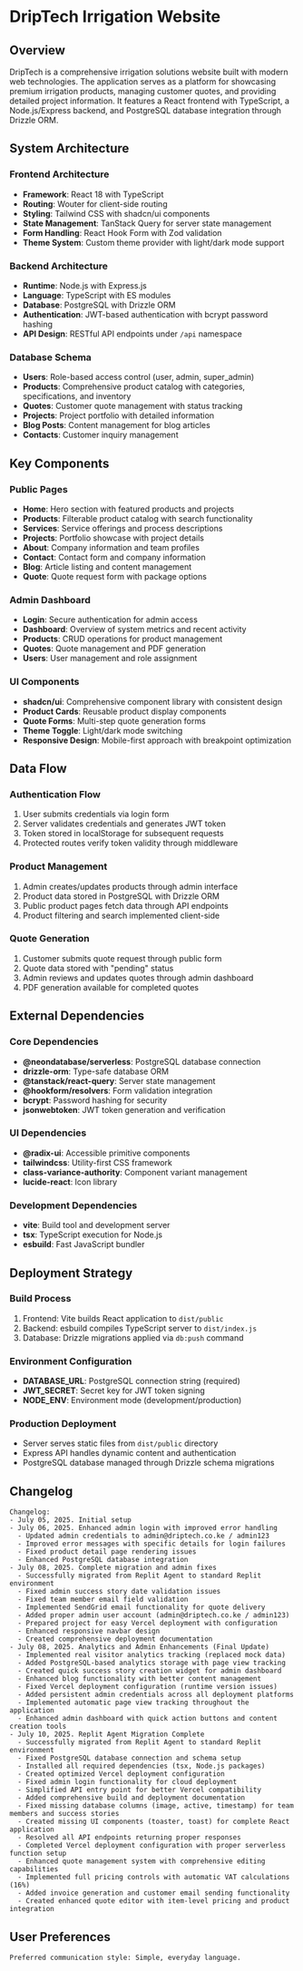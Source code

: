 # DripTech Irrigation Website

## Overview

DripTech is a comprehensive irrigation solutions website built with modern web technologies. The application serves as a platform for showcasing premium irrigation products, managing customer quotes, and providing detailed project information. It features a React frontend with TypeScript, a Node.js/Express backend, and PostgreSQL database integration through Drizzle ORM.

## System Architecture

### Frontend Architecture
- **Framework**: React 18 with TypeScript
- **Routing**: Wouter for client-side routing
- **Styling**: Tailwind CSS with shadcn/ui components
- **State Management**: TanStack Query for server state management
- **Form Handling**: React Hook Form with Zod validation
- **Theme System**: Custom theme provider with light/dark mode support

### Backend Architecture
- **Runtime**: Node.js with Express.js
- **Language**: TypeScript with ES modules
- **Database**: PostgreSQL with Drizzle ORM
- **Authentication**: JWT-based authentication with bcrypt password hashing
- **API Design**: RESTful API endpoints under `/api` namespace

### Database Schema
- **Users**: Role-based access control (user, admin, super_admin)
- **Products**: Comprehensive product catalog with categories, specifications, and inventory
- **Quotes**: Customer quote management with status tracking
- **Projects**: Project portfolio with detailed information
- **Blog Posts**: Content management for blog articles
- **Contacts**: Customer inquiry management

## Key Components

### Public Pages
- **Home**: Hero section with featured products and projects
- **Products**: Filterable product catalog with search functionality
- **Services**: Service offerings and process descriptions
- **Projects**: Portfolio showcase with project details
- **About**: Company information and team profiles
- **Contact**: Contact form and company information
- **Blog**: Article listing and content management
- **Quote**: Quote request form with package options

### Admin Dashboard
- **Login**: Secure authentication for admin access
- **Dashboard**: Overview of system metrics and recent activity
- **Products**: CRUD operations for product management
- **Quotes**: Quote management and PDF generation
- **Users**: User management and role assignment

### UI Components
- **shadcn/ui**: Comprehensive component library with consistent design
- **Product Cards**: Reusable product display components
- **Quote Forms**: Multi-step quote generation forms
- **Theme Toggle**: Light/dark mode switching
- **Responsive Design**: Mobile-first approach with breakpoint optimization

## Data Flow

### Authentication Flow
1. User submits credentials via login form
2. Server validates credentials and generates JWT token
3. Token stored in localStorage for subsequent requests
4. Protected routes verify token validity through middleware

### Product Management
1. Admin creates/updates products through admin interface
2. Product data stored in PostgreSQL with Drizzle ORM
3. Public product pages fetch data through API endpoints
4. Product filtering and search implemented client-side

### Quote Generation
1. Customer submits quote request through public form
2. Quote data stored with "pending" status
3. Admin reviews and updates quotes through admin dashboard
4. PDF generation available for completed quotes

## External Dependencies

### Core Dependencies
- **@neondatabase/serverless**: PostgreSQL database connection
- **drizzle-orm**: Type-safe database ORM
- **@tanstack/react-query**: Server state management
- **@hookform/resolvers**: Form validation integration
- **bcrypt**: Password hashing for security
- **jsonwebtoken**: JWT token generation and verification

### UI Dependencies
- **@radix-ui**: Accessible primitive components
- **tailwindcss**: Utility-first CSS framework
- **class-variance-authority**: Component variant management
- **lucide-react**: Icon library

### Development Dependencies
- **vite**: Build tool and development server
- **tsx**: TypeScript execution for Node.js
- **esbuild**: Fast JavaScript bundler

## Deployment Strategy

### Build Process
1. Frontend: Vite builds React application to `dist/public`
2. Backend: esbuild compiles TypeScript server to `dist/index.js`
3. Database: Drizzle migrations applied via `db:push` command

### Environment Configuration
- **DATABASE_URL**: PostgreSQL connection string (required)
- **JWT_SECRET**: Secret key for JWT token signing
- **NODE_ENV**: Environment mode (development/production)

### Production Deployment
- Server serves static files from `dist/public` directory
- Express API handles dynamic content and authentication
- PostgreSQL database managed through Drizzle schema migrations

## Changelog

```
Changelog:
- July 05, 2025. Initial setup
- July 06, 2025. Enhanced admin login with improved error handling
  - Updated admin credentials to admin@driptech.co.ke / admin123
  - Improved error messages with specific details for login failures
  - Fixed product detail page rendering issues
  - Enhanced PostgreSQL database integration
- July 08, 2025. Complete migration and admin fixes
  - Successfully migrated from Replit Agent to standard Replit environment
  - Fixed admin success story date validation issues
  - Fixed team member email field validation
  - Implemented SendGrid email functionality for quote delivery
  - Added proper admin user account (admin@driptech.co.ke / admin123)
  - Prepared project for easy Vercel deployment with configuration
  - Enhanced responsive navbar design
  - Created comprehensive deployment documentation
- July 08, 2025. Analytics and Admin Enhancements (Final Update)
  - Implemented real visitor analytics tracking (replaced mock data)
  - Added PostgreSQL-based analytics storage with page view tracking
  - Created quick success story creation widget for admin dashboard
  - Enhanced blog functionality with better content management
  - Fixed Vercel deployment configuration (runtime version issues)
  - Added persistent admin credentials across all deployment platforms
  - Implemented automatic page view tracking throughout the application
  - Enhanced admin dashboard with quick action buttons and content creation tools
- July 10, 2025. Replit Agent Migration Complete
  - Successfully migrated from Replit Agent to standard Replit environment
  - Fixed PostgreSQL database connection and schema setup
  - Installed all required dependencies (tsx, Node.js packages)
  - Created optimized Vercel deployment configuration
  - Fixed admin login functionality for cloud deployment
  - Simplified API entry point for better Vercel compatibility
  - Added comprehensive build and deployment documentation
  - Fixed missing database columns (image, active, timestamp) for team members and success stories
  - Created missing UI components (toaster, toast) for complete React application
  - Resolved all API endpoints returning proper responses
  - Completed Vercel deployment configuration with proper serverless function setup
  - Enhanced quote management system with comprehensive editing capabilities
  - Implemented full pricing controls with automatic VAT calculations (16%)
  - Added invoice generation and customer email sending functionality
  - Created enhanced quote editor with item-level pricing and product integration
```

## User Preferences

```
Preferred communication style: Simple, everyday language.
```
